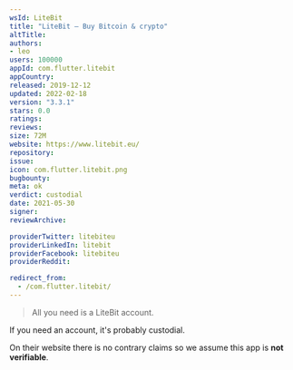 ```yaml
---
wsId: LiteBit
title: "LiteBit – Buy Bitcoin & crypto"
altTitle: 
authors:
- leo
users: 100000
appId: com.flutter.litebit
appCountry: 
released: 2019-12-12
updated: 2022-02-18
version: "3.3.1"
stars: 0.0
ratings: 
reviews: 
size: 72M
website: https://www.litebit.eu/
repository: 
issue: 
icon: com.flutter.litebit.png
bugbounty: 
meta: ok
verdict: custodial
date: 2021-05-30
signer: 
reviewArchive:

providerTwitter: litebiteu
providerLinkedIn: litebit
providerFacebook: litebiteu
providerReddit: 

redirect_from:
  - /com.flutter.litebit/
---
```


> All you need is a LiteBit account.

If you need an account, it's probably custodial.

On their website there is no contrary claims so we assume this app is
**not verifiable**.
